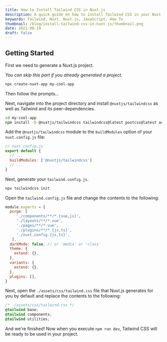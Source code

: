 ```yaml
---
title: How to Install Tailwind CSS in Nuxt.js
description: A quick guide on how to install Tailwind CSS in your Nuxt.js project.
keywords: Tailwind, Nuxt, Nuxt.js, JavaScript, How To
thumbnail: /blog/install-tailwind-css-in-nuxt-js/thumbnail.png
date: 2021-08-19
draft: false
---
```


## Getting Started

First we need to generate a Nuxt.js project.

*You can skip this part if you already generated a project.*

```bash
npx create-nuxt-app my-cool-app
```

Then follow the prompts...

Next, navigate into the project directory and install `@nuxtjs/tailwindcss` as well as Tailwind and its peer-dependencies.

```bash
cd my-cool-app
npm install -D @nuxtjs/tailwindcss tailwindcss@latest postcss@latest autoprefixer@latest
```

Add the `@nuxtjs/tailwindcss` module to the `buildModules` option of your `nuxt.config.js` file:

```js
// nuxt.config.js
export default {
  // ...
  buildModules: ['@nuxtjs/tailwindcss']
  // ...
}
```

Next, generate your `tailwind.config.js`.

```bash
npx tailwindcss init
```

Open the `tailwind.config.js` file and change the contents to the following:

```js
module.exports = {
  purge: [
     './components/**/*.{vue,js}',
     './layouts/**/*.vue',
     './pages/**/*.vue',
     './plugins/**/*.{js,ts}',
     './nuxt.config.{js,ts}',
   ],
  darkMode: false, // or 'media' or 'class'
  theme: {
    extend: {},
  },
  variants: {
    extend: {},
  },
  plugins: [],
}
```

Next, open the `./assets/css/tailwind.css` file that Nuxt.js generates for you by default and replace the contents to the following:

```css
/* ./assets/css/tailwind.css */
@tailwind base;
@tailwind components;
@tailwind utilities;
```

And we're finished! Now when you execute `npm run dev`, Tailwind CSS will be ready to be used in your project.